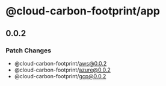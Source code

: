 # @cloud-carbon-footprint/app

## 0.0.2
### Patch Changes

  - @cloud-carbon-footprint/aws@0.0.2
  - @cloud-carbon-footprint/azure@0.0.2
  - @cloud-carbon-footprint/gcp@0.0.2
